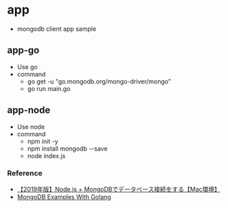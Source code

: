 # app

- mongodb client app sample

## app-go

- Use go
- command
  - go get -u "go.mongodb.org/mongo-driver/mongo"
  - go run main.go

## app-node

- Use node
- command
  - npm init -y
  - npm install mongodb --save
  - node index.js

### Reference

- [【2019年版】Node.js + MongoDBでデータベース接続をする【Mac環境】](https://qiita.com/johnmackay150/items/df69fa05731ceb1af61c)
- [MongoDB Examples With Golang](https://blog.ruanbekker.com/blog/2019/04/17/mongodb-examples-with-golang/)